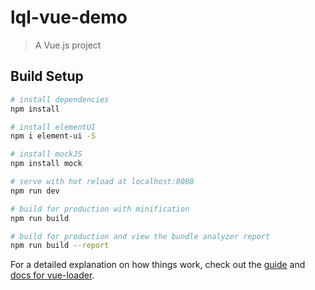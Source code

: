 # lql-vue-demo

> A Vue.js project

## Build Setup

``` bash
# install dependencies
npm install

# install elementUI
npm i element-ui -S

# install mockJS
npm install mock

# serve with hot reload at localhost:8080
npm run dev

# build for production with minification
npm run build

# build for production and view the bundle analyzer report
npm run build --report
```

For a detailed explanation on how things work, check out the [guide](http://vuejs-templates.github.io/webpack/) and [docs for vue-loader](http://vuejs.github.io/vue-loader).
